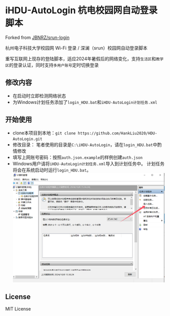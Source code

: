 # iHDU-AutoLogin 杭电校园网自动登录脚本

Forked from [JBNRZ/srun-login](https://github.com/JBNRZ/srun-login)

杭州电子科技大学校园网 Wi-Fi 登录 / 深澜（srun）校园网自动登录脚本

重写互联网上现存的登陆脚本，适应2024年暑假后的网络变化，支持`生活区`和`教学区`的登录认证，同时支持`多用户账号`定时切换登录

## 修改内容
- 在启动时立即检测网络状态
- 为Windows计划任务添加了`login_HDU.bat`和`iHDU-AutoLogin计划任务.xml`

## 开始使用
- clone本项目到本地：```git clone https://github.com/HankLiu2020/HDU-AutoLogin.git```
- 修改目录： 笔者使用的目录是`C:\iHDU-AutoLogin`，请在`login_HDU.bat`中酌情修改
- 填写上网账号密码：按照`auth.json.example`的样例创建`auth.json`
- Windows用户请将`iHDU-AutoLogin计划任务.xml`导入到计划任务中。
计划任务将会在系统启动时运行`login_HDU.bat`。
![alt text](./image.png)

## License

MIT License
